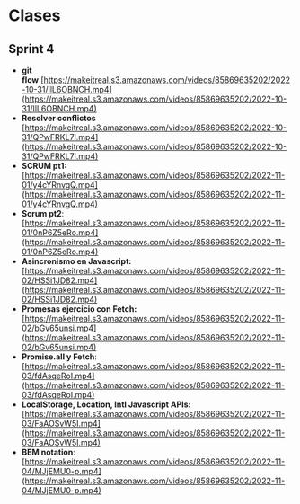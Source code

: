 # Clases

## Sprint 4

- **git flow** [https://makeitreal.s3.amazonaws.com/videos/85869635202/2022-10-31/IlL6OBNCH.mp4](https://makeitreal.s3.amazonaws.com/videos/85869635202/2022-10-31/IlL6OBNCH.mp4)
- **Resolver conflictos** [https://makeitreal.s3.amazonaws.com/videos/85869635202/2022-10-31/QPwFRKL7I.mp4](https://makeitreal.s3.amazonaws.com/videos/85869635202/2022-10-31/QPwFRKL7I.mp4)
- **SCRUM pt1:** [https://makeitreal.s3.amazonaws.com/videos/85869635202/2022-11-01/y4cYRnvgQ.mp4](https://makeitreal.s3.amazonaws.com/videos/85869635202/2022-11-01/y4cYRnvgQ.mp4)
- **Scrum pt2**: [https://makeitreal.s3.amazonaws.com/videos/85869635202/2022-11-01/0nP6Z5eRo.mp4](https://makeitreal.s3.amazonaws.com/videos/85869635202/2022-11-01/0nP6Z5eRo.mp4)
- **Asincronismo en Javascript:** [https://makeitreal.s3.amazonaws.com/videos/85869635202/2022-11-02/HSSi1JD82.mp4](https://makeitreal.s3.amazonaws.com/videos/85869635202/2022-11-02/HSSi1JD82.mp4)
- **Promesas ejercicio con Fetch:** [https://makeitreal.s3.amazonaws.com/videos/85869635202/2022-11-02/bGv65unsi.mp4](https://makeitreal.s3.amazonaws.com/videos/85869635202/2022-11-02/bGv65unsi.mp4)
- **Promise.all y Fetch**: [https://makeitreal.s3.amazonaws.com/videos/85869635202/2022-11-03/fdAsqeRoI.mp4](https://makeitreal.s3.amazonaws.com/videos/85869635202/2022-11-03/fdAsqeRoI.mp4)
- **LocalStorage, Location, Intl Javascript APIs:** [https://makeitreal.s3.amazonaws.com/videos/85869635202/2022-11-03/FaAOSvW5I.mp4](https://makeitreal.s3.amazonaws.com/videos/85869635202/2022-11-03/FaAOSvW5I.mp4)
- **BEM notation**: [https://makeitreal.s3.amazonaws.com/videos/85869635202/2022-11-04/MJjEMU0-p.mp4](https://makeitreal.s3.amazonaws.com/videos/85869635202/2022-11-04/MJjEMU0-p.mp4)
